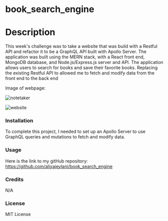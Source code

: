 # book_search_engine

# Description
  This week's challenge was to take a website that was build with a Restful API and refactor it to be a GraphQL API built with Apollo Server. The application was built using the MERN stack, with a React front end, MongoDB database, and Node.js/Express.js server and API. The application allows users to search for books and save their favorite books. Replacing the existing Restful API to allowed me to fetch and modify data from the front end to the back end


  Image of webpage:

  ![notetaker](./images/2023-03-05_16-13-03.png)

![website](./Assets/website.png.png)



  ### Installation
  To complete this project, I needed to set up an Apollo Server to use GraphQL queries and mutations to fetch and modify data. 


  ### Usage

  Here is the link to my gitHub repository: https://github.com/aliyajeylani/book_search_engine

  ### Credits
  
  N/A

  ### License

  MIT License 

 
 
